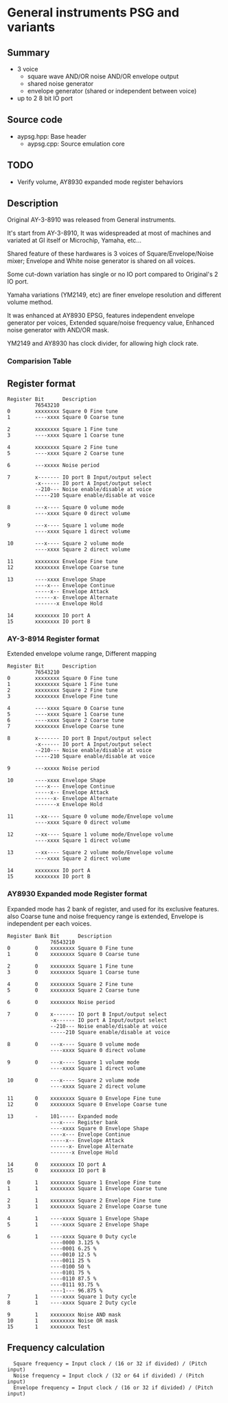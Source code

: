 
# General instruments PSG and variants

## Summary

- 3 voice
  - square wave AND/OR noise AND/OR envelope output
  - shared noise generator
  - envelope generator (shared or independent between voice)
- up to 2 8 bit IO port

## Source code

- aypsg.hpp: Base header
  - aypsg.cpp: Source emulation core

## TODO

- Verify volume, AY8930 expanded mode register behaviors

## Description

Original AY-3-8910 was released from General instruments.

It's start from AY-3-8910, It was widespreaded at most of machines and variated at GI itself or Microchip, Yamaha, etc...

Shared feature of these hardwares is 3 voices of Square/Envelope/Noise mixer; Envelope and White noise generator is shared on all voices.

Some cut-down variation has single or no IO port compared to Original's 2 IO port.

Yamaha variations (YM2149, etc) are finer envelope resolution and different volume method.

It was enhanced at AY8930 EPSG, features independent envelope generator per voices, Extended square/noise frequency value, Enhanced noise generator with AND/OR mask.

YM2149 and AY8930 has clock divider, for allowing high clock rate.

### Comparision Table

## Register format

```
Register Bit      Description
         76543210
0        xxxxxxxx Square 0 Fine tune
1        ----xxxx Square 0 Coarse tune

2        xxxxxxxx Square 1 Fine tune
3        ----xxxx Square 1 Coarse tune

4        xxxxxxxx Square 2 Fine tune
5        ----xxxx Square 2 Coarse tune

6        ---xxxxx Noise period

7        x------- IO port B Input/output select
         -x------ IO port A Input/output select
         --210--- Noise enable/disable at voice
         -----210 Square enable/disable at voice

8        ---x---- Square 0 volume mode
         ----xxxx Square 0 direct volume

9        ---x---- Square 1 volume mode
         ----xxxx Square 1 direct volume

10       ---x---- Square 2 volume mode
         ----xxxx Square 2 direct volume

11       xxxxxxxx Envelope Fine tune
12       xxxxxxxx Envelope Coarse tune

13       ----xxxx Envelope Shape
         ----x--- Envelope Continue
         -----x-- Envelope Attack
         ------x- Envelope Alternate
         -------x Envelope Hold

14       xxxxxxxx IO port A
15       xxxxxxxx IO port B
```

### AY-3-8914 Register format

Extended envelope volume range, Different mapping

```
Register Bit      Description
         76543210
0        xxxxxxxx Square 0 Fine tune
1        xxxxxxxx Square 1 Fine tune
2        xxxxxxxx Square 2 Fine tune
3        xxxxxxxx Envelope Fine tune

4        ----xxxx Square 0 Coarse tune
5        ----xxxx Square 1 Coarse tune
6        ----xxxx Square 2 Coarse tune
7        xxxxxxxx Envelope Coarse tune

8        x------- IO port B Input/output select
         -x------ IO port A Input/output select
         --210--- Noise enable/disable at voice
         -----210 Square enable/disable at voice

9        ---xxxxx Noise period

10       ----xxxx Envelope Shape
         ----x--- Envelope Continue
         -----x-- Envelope Attack
         ------x- Envelope Alternate
         -------x Envelope Hold

11       --xx---- Square 0 volume mode/Envelope volume
         ----xxxx Square 0 direct volume

12       --xx---- Square 1 volume mode/Envelope volume
         ----xxxx Square 1 direct volume

13       --xx---- Square 2 volume mode/Envelope volume
         ----xxxx Square 2 direct volume

14       xxxxxxxx IO port A
15       xxxxxxxx IO port B
```

### AY8930 Expanded mode Register format

Expanded mode has 2 bank of register, and used for its exclusive features.
also Coarse tune and noise frequency range is extended, Envelope is independent per each voices.

```
Register Bank Bit      Description
              76543210
0        0    xxxxxxxx Square 0 Fine tune
1        0    xxxxxxxx Square 0 Coarse tune

2        0    xxxxxxxx Square 1 Fine tune
3        0    xxxxxxxx Square 1 Coarse tune

4        0    xxxxxxxx Square 2 Fine tune
5        0    xxxxxxxx Square 2 Coarse tune

6        0    xxxxxxxx Noise period

7        0    x------- IO port B Input/output select
              -x------ IO port A Input/output select
              --210--- Noise enable/disable at voice
              -----210 Square enable/disable at voice

8        0    ---x---- Square 0 volume mode
              ----xxxx Square 0 direct volume

9        0    ---x---- Square 1 volume mode
              ----xxxx Square 1 direct volume

10       0    ---x---- Square 2 volume mode
              ----xxxx Square 2 direct volume

11       0    xxxxxxxx Square 0 Envelope Fine tune
12       0    xxxxxxxx Square 0 Envelope Coarse tune

13       -    101----- Expanded mode
              ---x---- Register bank
              ----xxxx Square 0 Envelope Shape
              ----x--- Envelope Continue
              -----x-- Envelope Attack
              ------x- Envelope Alternate
              -------x Envelope Hold

14       0    xxxxxxxx IO port A
15       0    xxxxxxxx IO port B

0        1    xxxxxxxx Square 1 Envelope Fine tune
1        1    xxxxxxxx Square 1 Envelope Coarse tune

2        1    xxxxxxxx Square 2 Envelope Fine tune
3        1    xxxxxxxx Square 2 Envelope Coarse tune

4        1    ----xxxx Square 1 Envelope Shape
5        1    ----xxxx Square 2 Envelope Shape

6        1    ----xxxx Square 0 Duty cycle
              ----0000 3.125 %
              ----0001 6.25 %
              ----0010 12.5 %
              ----0011 25 %
              ----0100 50 %
              ----0101 75 %
              ----0110 87.5 %
              ----0111 93.75 %
              ----1--- 96.875 %
7        1    ----xxxx Square 1 Duty cycle
8        1    ----xxxx Square 2 Duty cycle

9        1    xxxxxxxx Noise AND mask
10       1    xxxxxxxx Noise OR mask
15       1    xxxxxxxx Test
```

## Frequency calculation

```
  Square frequency = Input clock / (16 or 32 if divided) / (Pitch input)
  Noise frequency = Input clock / (32 or 64 if divided) / (Pitch input)
  Envelope frequency = Input clock / (16 or 32 if divided) / (Pitch input)
```
